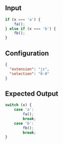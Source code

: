 
## Input
```javascript input
if (x === 'a') {
    fa();
} else if (x === 'b') {
    fb();
}
```

## Configuration
```json configuration
{
  "extension": "js",
  "selection": "0-0"
}
```

## Expected Output
```javascript expected output
switch (x) {
    case 'a':
        fa();
        break;
    case 'b':
        fb();
        break;
}
```
